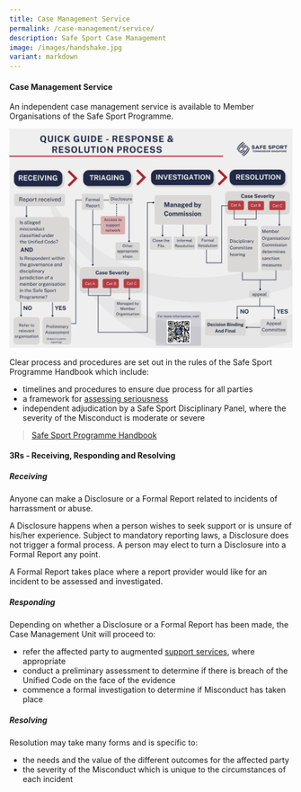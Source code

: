 ```yaml
---
title: Case Management Service
permalink: /case-management/service/
description: Safe Sport Case Management
image: /images/handshake.jpg
variant: markdown
---
```

#### **Case Management Service**

An independent case management service is available to Member Organisations of the Safe Sport Programme.

![](/images/QuickGuideResponseandResolution.png)



Clear process and procedures are set out in the rules of the Safe Sport Programme Handbook which include:
* timelines and procedures to ensure due process for all parties
* a framework for [assessing seriousness](https://www.safesport.sg/case-management/assessingseriousness/)
* independent adjudication by a Safe Sport Disciplinary Panel, where the severity of the Misconduct is moderate or severe

> [Safe Sport Programme Handbook](https://heyzine.com/flip-book/027d7884bd.html) 






#### **3Rs -  Receiving, Responding and Resolving**



##### **Receiving**
Anyone can make a Disclosure or a Formal Report related to incidents of harrassment or abuse.

A Disclosure happens when a person wishes to seek support or is unsure of his/her experience. Subject to mandatory reporting laws, a Disclosure does not trigger a formal process. A person may elect to turn a Disclosure into a Formal Report any point. 

A Formal Report takes place where a report provider would like for an incident to be assessed and investigated.


##### **Responding**

Depending on whether a Disclosure or a Formal Report has been made, the Case Management Unit will proceed to:
* refer the affected party to  augmented [support services](https://www.safesport.sg/case-management/support-network), where appropriate
* conduct a preliminary assessment to determine if there is breach of the Unified Code on the face of the evidence
* commence a formal investigation to determine if Misconduct has taken place


##### **Resolving**

Resolution may take many forms and is specific to:
* the needs and the value of the different outcomes for the affected party
* the severity of the Misconduct which is unique to the circumstances of each incident  

